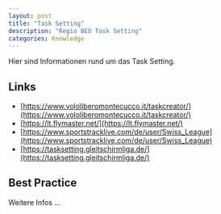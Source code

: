 ```yaml
---
layout: post
title: "Task Setting"
description: "Regio BEO Task Setting"
categories: Knowledge
---
```


Hier sind Informationen rund um das Task Setting.

## Links
  * [https://www.vololiberomontecucco.it/taskcreator/](https://www.vololiberomontecucco.it/taskcreator/)
  * [https://lt.flymaster.net/](https://lt.flymaster.net/)
  * [https://www.sportstracklive.com/de/user/Swiss_League](https://www.sportstracklive.com/de/user/Swiss_League)
  * [https://tasksetting.gleitschirmliga.de/](https://tasksetting.gleitschirmliga.de/)

## Best Practice
Weitere Infos ...
